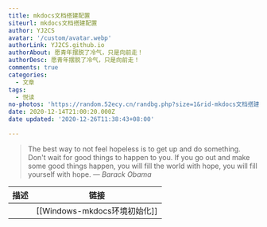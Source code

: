 ```yaml
---
title: mkdocs文档搭建配置
siteurl: mkdocs文档搭建配置
author: YJ2CS
avatar: '/custom/avatar.webp'
authorLink: YJ2CS.github.io
authorAbout: 愿青年摆脱了冷气，只是向前走！
authorDesc: 愿青年摆脱了冷气，只是向前走！
comments: true
categories:
  - 文章
tags:
  - 悦读
no-photos: 'https://random.52ecy.cn/randbg.php?size=1&rid-mkdocs文档搭建配置'
date: 2020-12-14T21:00:20.000Z
date updated: '2020-12-26T11:38:43+08:00'

---
```


> The best way to not feel hopeless is to get up and do something. Don't wait for good things to happen to you. If you go out and make some good things happen, you will fill the world with hope, you will fill yourself with hope.
> — <cite>Barack Obama</cite>

| 描述                          | 链接                              |
| --------------------------- | ------------------------------- |
|                             | [[Windows-mkdocs环境初始化]]         |
